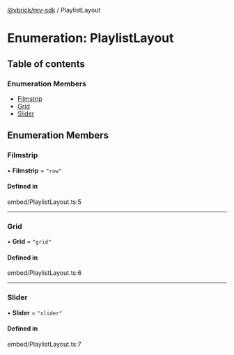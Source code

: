 [@vbrick/rev-sdk](../README.md) / PlaylistLayout

# Enumeration: PlaylistLayout

## Table of contents

### Enumeration Members

- [Filmstrip](PlaylistLayout.md#filmstrip)
- [Grid](PlaylistLayout.md#grid)
- [Slider](PlaylistLayout.md#slider)

## Enumeration Members

### Filmstrip

• **Filmstrip** = ``"row"``

#### Defined in

embed/PlaylistLayout.ts:5

___

### Grid

• **Grid** = ``"grid"``

#### Defined in

embed/PlaylistLayout.ts:6

___

### Slider

• **Slider** = ``"slider"``

#### Defined in

embed/PlaylistLayout.ts:7
